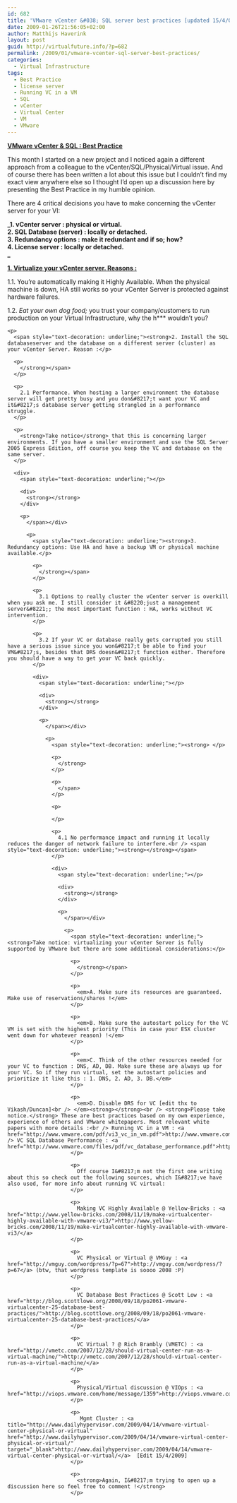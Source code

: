 ```yaml
---
id: 682
title: 'VMware vCenter &#038; SQL server best practices [updated 15/4/09]'
date: 2009-01-26T21:56:05+02:00
author: Matthijs Haverink
layout: post
guid: http://virtualfuture.info/?p=682
permalink: /2009/01/vmware-vcenter-sql-server-best-practices/
categories:
  - Virtual Infrastructure
tags:
  - Best Practice
  - license server
  - Running VC in a VM
  - SQL
  - vCenter
  - Virtual Center
  - VM
  - VMware
---
```

**<span style="text-decoration: underline;">VMware vCenter & SQL : Best Practice</span>**

This month I started on a new project and I noticed again a different approach from a colleague to the vCenter/SQL/Physical/Virtual issue. And of course there has been written a lot about this issue but I couldn&#8217;t find my exact view anywhere else so I thought I&#8217;d open up a discussion here by presenting the Best Practice in my humble opinion.

There are 4 critical decisions you have to make concerning the vCenter server for your VI:

**_1. vCenter server : physical or virtual.  
2. SQL Database (server) : locally or detached.  
3. Redundancy options : make it redundant and if so; how?  
4. License server : locally or detached.  
_** 

<!--more-->

  
<span style="text-decoration: underline;"><strong>1. Virtualize your vCenter server. Reasons :</strong></span>

1.1. You&#8217;re automatically making it Highly Available. When the physical machine is down, HA still works so your vCenter Server is protected against hardware failures.

1.2. _Eat your own dog food;_ you trust your company/customers to run production on your Virtual Infrastructure, why the h\*** wouldn&#8217;t you?

<div>
  <span style="text-decoration: underline;"></p> 
  
  <div>
    <strong></strong>
  </div>
  
  <p>
    </span></div> 
    
    <p>
      <span style="text-decoration: underline;"><strong>2. Install the SQL databaseserver and the database on a different server (cluster) as your vCenter Server. Reason :</p> 
      
      <p>
        </strong></span>
      </p>
      
      <p>
        2.1 Performance. When hosting a larger environment the database server will get pretty busy and you don&#8217;t want your VC and it&#8217;s database server getting strangled in a performance struggle.
      </p>
      
      <p>
        <strong>Take notice</strong> that this is concerning larger environments. If you have a smaller environment and use the SQL Server 2005 Express Edition, off course you keep the VC and database on the same server.
      </p>
      
      <div>
        <span style="text-decoration: underline;"></p> 
        
        <div>
          <strong></strong>
        </div>
        
        <p>
          </span></div> 
          
          <p>
            <span style="text-decoration: underline;"><strong>3. Redundancy options: Use HA and have a backup VM or physical machine available.</p> 
            
            <p>
              </strong></span>
            </p>
            
            <p>
              3.1 Options to really cluster the vCenter server is overkill when you ask me. I still consider it &#8220;just a management server&#8221;; the most important function : HA, works without VC intervention.
            </p>
            
            <p>
              3.2 If your VC or database really gets corrupted you still have a serious issue since you won&#8217;t be able to find your VM&#8217;s, besides that DRS doesn&#8217;t function either. Therefore you should have a way to get your VC back quickly.
            </p>
            
            <div>
              <span style="text-decoration: underline;"></p> 
              
              <div>
                <strong></strong>
              </div>
              
              <p>
                </span></div> 
                
                <p>
                  <span style="text-decoration: underline;"><strong> </p> 
                  
                  <p>
                    </strong> 
                  </p>
                  
                  <p>
                    </span>
                  </p>
                  
                  <p>
                     
                  </p>
                  
                  <p>
                    4.1 No performance impact and running it locally reduces the danger of network failure to interfere.<br /> <span style="text-decoration: underline;"><strong></strong></span>
                  </p>
                  
                  <div>
                    <span style="text-decoration: underline;"></p> 
                    
                    <div>
                      <strong></strong>
                    </div>
                    
                    <p>
                      </span></div> 
                      
                      <p>
                        <span style="text-decoration: underline;"><strong>Take notice: virtualizing your vCenter Server is fully supported by VMware but there are some additional considerations:</p> 
                        
                        <p>
                          </strong></span>
                        </p>
                        
                        <p>
                          <em>A. Make sure its resources are guaranteed. Make use of reservations/shares !</em>
                        </p>
                        
                        <p>
                          <em>B. Make sure the autostart policy for the VC VM is set with the highest priority (This in case your ESX cluster went down for whatever reason) !</em>
                        </p>
                        
                        <p>
                          <em>C. Think of the other resources needed for your VC to function : DNS, AD, DB. Make sure these are always up for your VC. So if they run virtual, set the autostart policies and prioritize it like this : 1. DNS, 2. AD, 3. DB.</em>
                        </p>
                        
                        <p>
                          <em>D. Disable DRS for VC [edit thx to Vikash/Duncan]<br /> </em><strong></strong><br /> <strong>Please take notice.</strong> These are best practices based on my own experience, experience of others and VMware whitepapers. Most relevant white papers with more details :<br /> Running VC in a VM : <a href="http://www.vmware.com/pdf/vi3_vc_in_vm.pdf">http://www.vmware.com/pdf/vi3_vc_in_vm.pdf</a> <br /> VC SQL Database Performance : <a href="http://www.vmware.com/files/pdf/vc_database_performance.pdf">http://www.vmware.com/files/pdf/vc_database_performance.pdf</a>.
                        </p>
                        
                        <p>
                          Off course I&#8217;m not the first one writing about this so check out the following sources, which I&#8217;ve have also used, for more info about running VC virtual:
                        </p>
                        
                        <p>
                          Making VC Highly Available @ Yellow-Bricks : <a href="http://www.yellow-bricks.com/2008/11/19/make-virtualcenter-highly-available-with-vmware-vi3/">http://www.yellow-bricks.com/2008/11/19/make-virtualcenter-highly-available-with-vmware-vi3/</a>
                        </p>
                        
                        <p>
                          VC Physical or Virtual @ VMGuy : <a href="http://vmguy.com/wordpress/?p=67">http://vmguy.com/wordpress/?p=67</a> (btw, that wordpress template is soooo 2008 :P)
                        </p>
                        
                        <p>
                          VC Database Best Practices @ Scott Low : <a href="http://blog.scottlowe.org/2008/09/18/po2061-vmware-virtualcenter-25-database-best-practices/">http://blog.scottlowe.org/2008/09/18/po2061-vmware-virtualcenter-25-database-best-practices/</a>
                        </p>
                        
                        <p>
                          VC Virtual ? @ Rich Brambly (VMETC) : <a href="http://vmetc.com/2007/12/28/should-virtual-center-run-as-a-virtual-machine/">http://vmetc.com/2007/12/28/should-virtual-center-run-as-a-virtual-machine/</a>
                        </p>
                        
                        <p>
                          Physical/Virtual discussion @ VIOps : <a href="http://viops.vmware.com/home/message/1359">http://viops.vmware.com/home/message/1359</a>
                        </p>
                        
                        <p>
                           Mgmt Cluster : <a title="http://www.dailyhypervisor.com/2009/04/14/vmware-virtual-center-physical-or-virtual" href="http://www.dailyhypervisor.com/2009/04/14/vmware-virtual-center-physical-or-virtual/" target="_blank">http://www.dailyhypervisor.com/2009/04/14/vmware-virtual-center-physical-or-virtual/</a>  [Edit 15/4/2009]
                        </p>
                        
                        <p>
                          <strong>Again, I&#8217;m trying to open up a discussion here so feel free to comment !</strong>
                        </p>